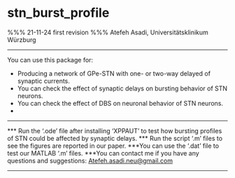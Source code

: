 # stn_burst_profile
%%% 21-11-24        first revision
%%% Atefeh Asadi, Universitätsklinikum Würzburg
*****************************************************************************************

You can use this package for: 
- Producing a network of GPe-STN with one- or two-way delayed of synaptic currents.
- You can check the effect of synaptic delays on bursting behavior of STN neurons.
- You can check the effect of DBS on neuronal behavior of STN neurons.
- 
*****************************************************************************************

*** Run the ‘.ode’ file after installing ‘XPPAUT’ to test how 
bursting profiles of STN could be affected by synaptic delays.
*** Run the script ‘.m’ files to see the figures are reported in our paper.
***You can use the ‘.dat’ file to test our MATLAB ‘.m’ files.
***You can contact me if you have any questions and suggestions:
Atefeh.asadi.neu@gmail.com

*****************************************************************************************
